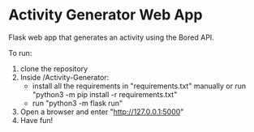 # Activity Generator Web App

Flask web app that generates an activity using the Bored API. 

To run:
1. clone the repository
2. Inside /Activity-Generator:
   - install all the requirements in "requirements.txt" manually or run "python3 -m pip install -r requirements.txt"
   - run "python3 -m flask run"
5. Open a browser and enter "http://127.0.0.1:5000"
6. Have fun!
